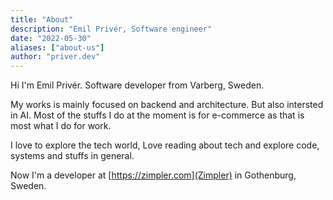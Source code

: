 ```yaml
---
title: "About"
description: "Emil Privér, Software engineer"
date: "2022-05-30"
aliases: ["about-us"]
author: "priver.dev"
---
```


Hi I'm Emil Privér. Software developer from Varberg, Sweden.

My works is mainly focused on backend and architecture. But also intersted in AI. Most of the stuffs I do at the moment is for e-commerce as that is most what I do for work.

I love to explore the tech world, Love reading about tech and explore code, systems and stuffs in general.

Now I'm a developer at [https://zimpler.com](Zimpler) in Gothenburg, Sweden.
